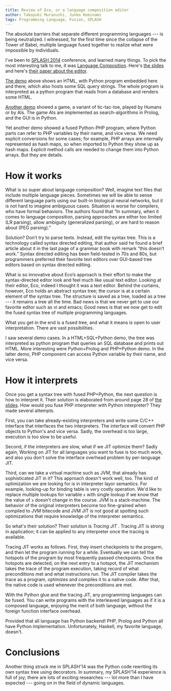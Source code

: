 ```yaml
---
title: Review of Eco, or a language composition editor
author: Takayuki Muranushi, Junko Kominami
tags: Programming Language, Fusion, SPLASH
---
```


The absolute barriers that separate different programming languages --- is being neutralized. I witnessed, for the first time since the collapse of the Tower of Babel, multiple language fused together to realize what were impossible by individuals.


I've been to [SPLASH 2014](http://2014.splashcon.org/) conference, and learned many things. 
To pick the most interesting talk to me, it was [Language Composition](http://soft-dev.org/).
Here's [the slides](http://soft-dev.org/talks/2014/splash.pdf) and
here's [their paper about the editor](http://soft-dev.org/pubs/html/diekmann_tratt__eco_a_language_composition_editor/).


 
[The demo](http://soft-dev.org/talks/2014/lille.pdf) above shows an HTML, with Python program embedded here and there, which also hosts some SQL query strings. The whole program is interpreted as a python program that reads from a database and renders some HTML.
 

[Another demo](http://soft-dev.org/talks/2014/vmm.pdf) showed a game, a variant of tic-tac-toe, played by Humans or by AIs. The game AIs are implemented as search-algorithms in Prolog, and the GUI is in Python.
 
Yet another demo showed a fused Python-PHP program, where Python parts can refer to PHP variables by their name, and vice versa. We need explicit conversions for some cases; for example, PHP arrays are internally represented as hash maps, so when imported to Python they show up as hash maps. Explicit method calls are needed to change them into Python arrays. But they are details.
 
How it works
==========
What is so super about language composition? Well, imagine text files that include multiple language pieces. Sometimes we will be able to sense different language parts using our built-in biological neural networks, but it is not hard to imagine ambiguous cases. Situation is worse for compilers, who have formal behaviors. The authors found that “In summary, when it comes to language composition, parsing approaches are either too limited (LR parsing), allow ambiguity (generalized parsing), or are hard to reason about (PEG parsing).”
 
Solution? Don’t try to parse texts. Instead, edit the syntax tree. This is a technology called syntax directed editing, that author said he found a brief article about it in the last page of a grammar book with remark “this doesn’t work.” Syntax directed editing has been field-tested in 70s and 80s, but programmers preferred their favorite text editors over GUI-based tree editors based on syntax directed editing.  
 
What is so innovative about Eco’s approach is their effort to make the syntax-directed editor look and feel much like usual text editor. Looking at their editor, Eco, indeed I thought it was a text editor. Behind the curtains, however, Eco holds an abstract syntax tree; the cursor is at a certain element of the syntax tree. The structure is saved as a tree, loaded as a tree --- it remains a tree all the time. Bad news is that we never get to use our favorite editor such as vi and emacs; Good news is that we now get to edit the fused syntax tree of multiple programming languages.
 
What you get in the end is a fused tree, and what it means is open to user interpretation. There are vast possibilities.
 
I saw several demo cases. In a HTML+SQL+Python demo, the tree was interpreted as python program that queries an SQL database and prints out HTML. More interesting were Python+Prolog and PHP+Python demo. In the latter demo, PHP component can access Python variable by their name, and vice versa.

How it interprets
=====

Once you get a syntax tree with fused PHP+Python, the next question is how to interpret it.
Their solution is elaborated from around page 28 of [the slides](http://soft-dev.org/talks/2014/splash.pdf).
How would you fuse PHP interpreter with Python interpreter? They made several attempts.

First, you can take already-existing interpreters and write some C/C++ interface that interfaces the two interpreters. The interface will convert PHP objects to Python's and vice versa. Sadly, the overhead is too large, execution is too slow to be useful.

Second, if the interpreters are slow, what if we JIT optimize them? Sadly again, Working on JIT for all languages you want to fuse is too much work, and also you don't solve the interface overhead problem by per-language JIT.

Third, can we take a virtual machine such as JVM, that already has sophisticated JIT in it? This approach doesn't work well, too. The kind of optimization we are looking for is in interpreter layor semantics. For example, looking-up for binding table is very costly operation. We'd like to replace multiple lookups for variable `x` with single lookup if we know that the value of `x` doesn't change in the course. JVM is a stack-machine. The behavior of the original interpreters become too fine-grained when compiled to JVM bitecode and JVM JIT is not good at spotting such optimizations that require knowledge of the interpreter semantics.

So what's their solution? Their solution is *Tracing JIT* . Tracing JIT is strong in application; it can be applied to any interpreter once the tracing is available. 

Tracing JIT works as follows. First, they insert checkpoints to the progarm, and then let the program running for a while. Eventually we can tell the hotspots of the program by most frequently passed checkpoints. Once the hotspots are detected, on the next entry to a hotspot, the JIT mechanism takes the trace of the program execution, taking record of what preconditions met and what instructions run. The JIT compiler takes the trace as a program, optimizes and compiles it to a native code. After that, the native code is used whenever the preconditions are met. 

With the Python glue and the tracing JIT, any programming languages can be fused. You can write programs with the interleaved languages as if it is a composed language, enjoying the merit of both language, without the foreign function interface overhead.

Provided that all language has Python backend! PHP, Prolog and Python all have Python implementation. Unfortunately, Haskell, my favorite language, doesn't.



Conclusions
====
Another thing struck me in SPLASH'14 was the Python code rewriting its own syntax tree using decorators.
In summary, my SPLASH'14 experience is full of joy; there are lots of exciting researches --- lot more than I have expected --- going on in the field of dynamic languages.




